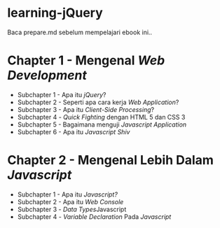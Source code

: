 # learning-jQuery

<p>Baca prepare.md sebelum mempelajari ebook ini..</p>

<h1>Chapter 1 - Mengenal <i>Web Development</i></h1>
<ul>
<li>Subchapter 1 - Apa itu <i>jQuery</i>?</li>
<li>Subchapter 2 - Seperti apa cara kerja <i>Web Application</i>?</li>
<li>Subchapter 3 - Apa itu <i>Client-Side Processing</i>?</li>
<li>Subchapter 4 - <i>Quick Fighting</i> dengan HTML 5 dan CSS 3</li>
<li>Subchapter 5 - Bagaimana menguji <i>Javascript Application</i></li>
<li>Subchapter 6 - Apa itu <i>Javascript Shiv</i></li>
</ul>
<h1>Chapter 2 - Mengenal Lebih Dalam <i>Javascript</i></h1>
<ul>
<li>Subchapter 1 - Apa itu <i>Javascript?</i></li>
<li>Subchapter 2 - Apa itu <i>Web Console</i></li>
<li>Subchapter 3 - <i>Data Types</i pada <i>Javascript</i></li>
<li>Subchapter 4 - <i>Variable Declaration</i> Pada <i>Javascript</i>
</ul>
